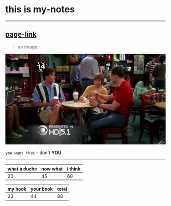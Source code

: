 # this is my-notes
---
[page-link](https://thelazydog.github.io/my-notes/)
---
> an image:

<img src="./1.png"><br>

`you want that` - don't __YOU__

---

| what a duche | now what | i think |
| ------------ | -------- | ------- |
|    20        |   45     |   60    |

| my book | your book | total |
| --- | --- | --- |
| 33 | 44 | 88 |

